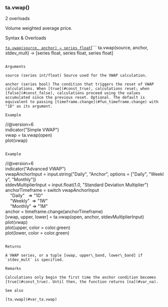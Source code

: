 ### ta.vwap()

2 overloads

Volume weighted average price.

Syntax & Overloads

[```
ta.vwap(source, anchor) → series float
```](#fun_ta.vwap-0)[```
ta.vwap(source, anchor, stdev_mult) → [series float, series float, series float]
```](#fun_ta.vwap-1)

Arguments

source (series int/float) Source used for the VWAP calculation.

anchor (series bool) The condition that triggers the reset of VWAP calculations. When [true](#const_true), calculations reset; when [false](#const_false), calculations proceed using the values accumulated since the previous reset. Optional. The default is equivalent to passing [timeframe.change](#fun_timeframe.change) with "1D" as its argument.

Example

```
//@version=6  
indicator("Simple VWAP")  
vwap = ta.vwap(open)  
plot(vwap)
```

Example

```
//@version=6  
indicator("Advanced VWAP")  
vwapAnchorInput = input.string("Daily", "Anchor", options = ["Daily", "Weekly", "Monthly"])  
stdevMultiplierInput = input.float(1.0, "Standard Deviation Multiplier")  
anchorTimeframe = switch vwapAnchorInput  
    "Daily"   => "1D"  
    "Weekly"  => "1W"  
    "Monthly" => "1M"  
anchor = timeframe.change(anchorTimeframe)  
[vwap, upper, lower] = ta.vwap(open, anchor, stdevMultiplierInput)  
plot(vwap)  
plot(upper, color = color.green)  
plot(lower, color = color.green)
```

Returns

A VWAP series, or a tuple [vwap, upper\_band, lower\_band] if `stdev_mult` is specified.

Remarks

Calculations only begin the first time the anchor condition becomes [true](#const_true). Until then, the function returns [na](#var_na).

See also

[ta.vwap](#var_ta.vwap)

